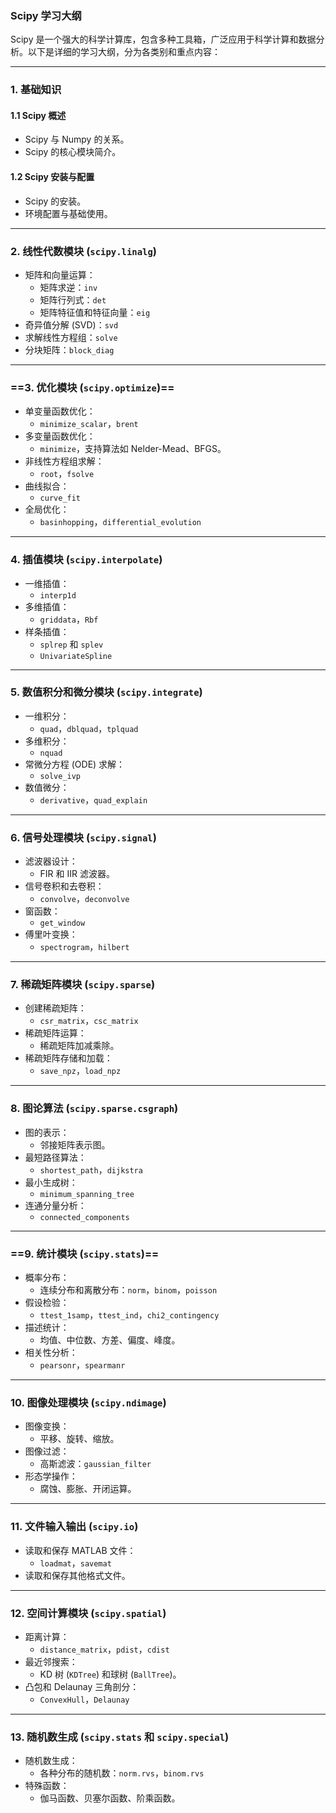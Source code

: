 ### **Scipy 学习大纲**

Scipy 是一个强大的科学计算库，包含多种工具箱，广泛应用于科学计算和数据分析。以下是详细的学习大纲，分为各类别和重点内容：

------

### **1. 基础知识**

#### **1.1 Scipy 概述**

- Scipy 与 Numpy 的关系。
- Scipy 的核心模块简介。

#### **1.2 Scipy 安装与配置**

- Scipy 的安装。
- 环境配置与基础使用。

------

### **2. 线性代数模块 (`scipy.linalg`)**

- 矩阵和向量运算：
  - 矩阵求逆：`inv`
  - 矩阵行列式：`det`
  - 矩阵特征值和特征向量：`eig`
- 奇异值分解 (SVD)：`svd`
- 求解线性方程组：`solve`
- 分块矩阵：`block_diag`

------

### **==3. 优化模块 (`scipy.optimize`)==**

- 单变量函数优化：
  - `minimize_scalar`，`brent`
- 多变量函数优化：
  - `minimize`，支持算法如 Nelder-Mead、BFGS。
- 非线性方程组求解：
  - `root`，`fsolve`
- 曲线拟合：
  - `curve_fit`
- 全局优化：
  - `basinhopping`，`differential_evolution`

------

### **4. 插值模块 (`scipy.interpolate`)**

- 一维插值：
  - `interp1d`
- 多维插值：
  - `griddata`，`Rbf`
- 样条插值：
  - `splrep` 和 `splev`
  - `UnivariateSpline`

------

### **5. 数值积分和微分模块 (`scipy.integrate`)**

- 一维积分：
  - `quad`，`dblquad`，`tplquad`
- 多维积分：
  - `nquad`
- 常微分方程 (ODE) 求解：
  - `solve_ivp`
- 数值微分：
  - `derivative`，`quad_explain`

------

### **6. 信号处理模块 (`scipy.signal`)**

- 滤波器设计：
  - FIR 和 IIR 滤波器。
- 信号卷积和去卷积：
  - `convolve`，`deconvolve`
- 窗函数：
  - `get_window`
- 傅里叶变换：
  - `spectrogram`，`hilbert`

------

### **7. 稀疏矩阵模块 (`scipy.sparse`)**

- 创建稀疏矩阵：
  - `csr_matrix`，`csc_matrix`
- 稀疏矩阵运算：
  - 稀疏矩阵加减乘除。
- 稀疏矩阵存储和加载：
  - `save_npz`，`load_npz`

------

### **8. 图论算法 (`scipy.sparse.csgraph`)**

- 图的表示：
  - 邻接矩阵表示图。
- 最短路径算法：
  - `shortest_path`，`dijkstra`
- 最小生成树：
  - `minimum_spanning_tree`
- 连通分量分析：
  - `connected_components`

------

### ==**9. 统计模块 (`scipy.stats`)**==

- 概率分布：
  - 连续分布和离散分布：`norm`，`binom`，`poisson`
- 假设检验：
  - `ttest_1samp`，`ttest_ind`，`chi2_contingency`
- 描述统计：
  - 均值、中位数、方差、偏度、峰度。
- 相关性分析：
  - `pearsonr`，`spearmanr`

------

### **10. 图像处理模块 (`scipy.ndimage`)**

- 图像变换：
  - 平移、旋转、缩放。
- 图像过滤：
  - 高斯滤波：`gaussian_filter`
- 形态学操作：
  - 腐蚀、膨胀、开闭运算。

------

### **11. 文件输入输出 (`scipy.io`)**

- 读取和保存 MATLAB 文件：
  - `loadmat`，`savemat`
- 读取和保存其他格式文件。

------

### **12. 空间计算模块 (`scipy.spatial`)**

- 距离计算：
  - `distance_matrix`，`pdist`，`cdist`
- 最近邻搜索：
  - KD 树 (`KDTree`) 和球树 (`BallTree`)。
- 凸包和 Delaunay 三角剖分：
  - `ConvexHull`，`Delaunay`

------

### **13. 随机数生成 (`scipy.stats` 和 `scipy.special`)**

- 随机数生成：
  - 各种分布的随机数：`norm.rvs`，`binom.rvs`
- 特殊函数：
  - 伽马函数、贝塞尔函数、阶乘函数。

